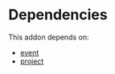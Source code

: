 # Dependencies

This addon depends on:

- [event](https://github.com/bringout/oca-ocb-core/tree/b8a76bf74d4ef2767aa510ddf3515d4c8c9b941d/odoo-bringout-oca-ocb-event)
- [project](https://github.com/bringout/oca-ocb-project/tree/27b3742514a1541fac2ba0448f600d678b604e85/odoo-bringout-oca-ocb-project)
